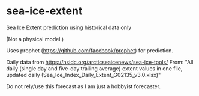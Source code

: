 # sea-ice-extent
Sea Ice Extent prediction using historical data only

(Not a physical model.)


Uses prophet (https://github.com/facebook/prophet) for prediction.


Daily data from https://nsidc.org/arcticseaicenews/sea-ice-tools/
From: "All daily (single day and five-day trailing average) extent values in one file, updated daily (Sea_Ice_Index_Daily_Extent_G02135_v3.0.xlsx)"


Do not rely/use this forecast as I am just a hobbyist forecaster.
